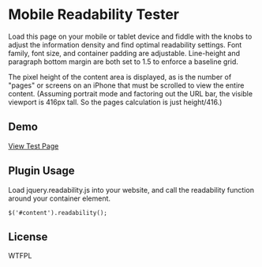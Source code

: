 # Mobile Readability Tester

Load this page on your mobile or tablet device and fiddle with the knobs to adjust the information density and find optimal readability settings. Font family, font size, and container padding are adjustable. Line-height and paragraph bottom margin are both set to 1.5 to enforce a baseline grid.

The pixel height of the content area is displayed, as is the number of "pages" or screens on an iPhone that must be scrolled to view the entire content. (Assuming portrait mode and factoring out the URL bar, the visible viewport is 416px tall. So the pages calculation is just height/416.)	 

## Demo
[View Test Page](http://buzzedword.github.com/mobile-readability-tester/)

## Plugin Usage

Load jquery.readability.js into your website, and call the readability function around your container element.

`` $('#content').readability(); ``

## License
WTFPL

